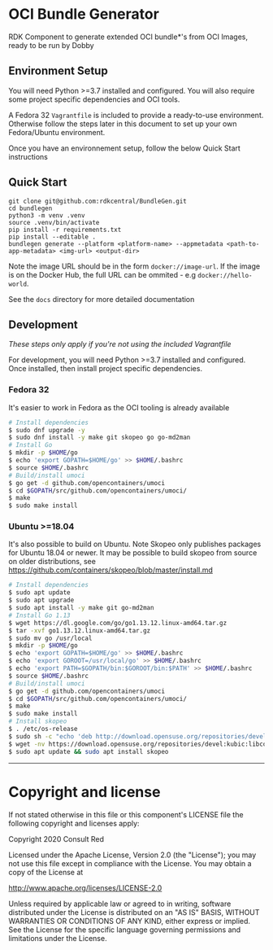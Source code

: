 # OCI Bundle Generator
RDK Component to generate extended OCI bundle*'s from OCI Images, ready to be run by Dobby

## Environment Setup
You will need Python >=3.7 installed and configured. You will also require some project specific dependencies and OCI tools.

A Fedora 32 `Vagrantfile` is included to provide a ready-to-use environment. Otherwise follow the steps later in this document
to set up your own Fedora/Ubuntu environment.

Once you have an environnement setup, follow the below Quick Start instructions

## Quick Start
```
git clone git@github.com:rdkcentral/BundleGen.git
cd bundlegen
python3 -m venv .venv
source .venv/bin/activate
pip install -r requirements.txt
pip install --editable .
bundlegen generate --platform <platform-name> --appmetadata <path-to-app-metadata> <img-url> <output-dir>
```
Note the image URL should be in the form `docker://image-url`. If the image is on the Docker Hub, the full URL can be ommited - e.g `docker://hello-world`.

See the `docs` directory for more detailed documentation

## Development
*These steps only apply if you're not using the included Vagrantfile*

For development, you will need Python >=3.7 installed and configured. Once installed, then install project specific dependencies.

### Fedora 32
It's easier to work in Fedora as the OCI tooling is already available
```bash
# Install dependencies
$ sudo dnf upgrade -y
$ sudo dnf install -y make git skopeo go go-md2man
# Install Go
$ mkdir -p $HOME/go
$ echo 'export GOPATH=$HOME/go' >> $HOME/.bashrc
$ source $HOME/.bashrc
# Build/install umoci
$ go get -d github.com/opencontainers/umoci
$ cd $GOPATH/src/github.com/opencontainers/umoci/
$ make
$ sudo make install
```

### Ubuntu >=18.04
It's also possible to build on Ubuntu.
Note Skopeo only publishes packages for Ubuntu 18.04 or newer. It may be possible to build skopeo from source on older distributions, see https://github.com/containers/skopeo/blob/master/install.md

```bash
# Install dependencies
$ sudo apt update
$ sudo apt upgrade
$ sudo apt install -y make git go-md2man
# Install Go 1.13
$ wget https://dl.google.com/go/go1.13.12.linux-amd64.tar.gz
$ tar -xvf go1.13.12.linux-amd64.tar.gz
$ sudo mv go /usr/local
$ mkdir -p $HOME/go
$ echo 'export GOPATH=$HOME/go' >> $HOME/.bashrc
$ echo 'export GOROOT=/usr/local/go' >> $HOME/.bashrc
$ echo 'export PATH=$GOPATH/bin:$GOROOT/bin:$PATH' >> $HOME/.bashrc
$ source $HOME/.bashrc
# Build/install umoci
$ go get -d github.com/opencontainers/umoci
$ cd $GOPATH/src/github.com/opencontainers/umoci/
$ make
$ sudo make install
# Install skopeo
$ . /etc/os-release
$ sudo sh -c "echo 'deb http://download.opensuse.org/repositories/devel:/kubic:/libcontainers:/stable/x${NAME}_${VERSION_ID}/ /' > /etc/apt/sources.list.d/devel:kubic:libcontainers:stable.list"
$ wget -nv https://download.opensuse.org/repositories/devel:kubic:libcontainers:stable/x${NAME}_${VERSION_ID}/Release.key -O- | sudo apt-key add -
$ sudo apt update && sudo apt install skopeo
```

---
# Copyright and license
If not stated otherwise in this file or this component's LICENSE file the following copyright and licenses apply:

Copyright 2020 Consult Red

Licensed under the Apache License, Version 2.0 (the "License"); you may not use this file except in compliance with the License. You may obtain a copy of the License at

http://www.apache.org/licenses/LICENSE-2.0

Unless required by applicable law or agreed to in writing, software distributed under the License is distributed on an "AS IS" BASIS, WITHOUT WARRANTIES OR CONDITIONS OF ANY KIND, either express or implied. See the License for the specific language governing permissions and limitations under the License.